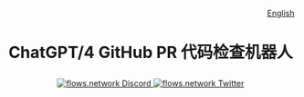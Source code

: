 <div align="right">

[English](README.md)

</div>

# <p align="center">ChatGPT/4 GitHub PR 代码检查机器人</p>

<p align="center">
  <a href="https://discord.gg/ccZn9ZMfFf">
    <img src="https://img.shields.io/badge/chat-Discord-7289DA?logo=discord" alt="flows.network Discord">
  </a>
  <a href="https://twitter.com/flows_network">
    <img src="https://img.shields.io/badge/Twitter-1DA1F2?logo=twitter&amp;logoColor=white" alt="flows.network Twitter">
  </a>
   <a href="https://flows.network/flow/createByTemplate/code-review-for-github-pull-requests">
    <img src="https://img.shields.io/website?up_messag